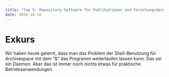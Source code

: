 ```yaml
---
title: "Tag 5: Repository-Software für Publikationen und Forschungsdaten"
date: 2020-10-16
---
```


# Exkurs
Wir haben heute gelernt, dass man das Problem der Shell-Benutzung für Archivespace mit dem "&" das Programm weiterlaufen lassen kann. Das sei ein Daemon. Aber das ist immer noch nichts etwas für praktische Betriebsanwendungen. 
